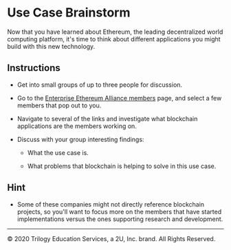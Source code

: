 # Use Case Brainstorm

Now that you have learned about Ethereum, the leading decentralized world computing platform, it's time to think about different applications you might build with this new technology.

## Instructions

* Get into small groups of up to three people for discussion.

* Go to the [Enterprise Ethereum Alliance members](https://entethalliance.org/members/) page, and select a few members that pop out to you.

* Navigate to several of the links and investigate what blockchain applications are the members working on.

* Discuss with your group interesting findings:

  * What the use case is.

  * What problems that blockchain is helping to solve in this use case.

## Hint

* Some of these companies might not directly reference blockchain projects, so you'll want to focus more on the members that have started implementations versus the ones supporting research and development.

---

© 2020 Trilogy Education Services, a 2U, Inc. brand. All Rights Reserved.
